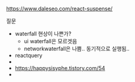 https://www.daleseo.com/react-suspense/

질문
- waterfall 현상이 나쁜가?
	- ui waterfall은 모르겟음
	- networkwaterfall은 나쁨.. 동기적으로 실행됨..
- reactquery
- 
- https://happysisyphe.tistory.com/54
- 